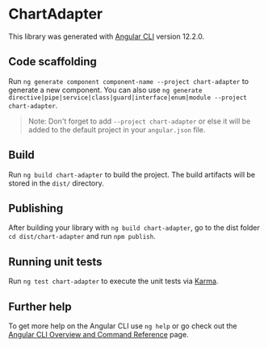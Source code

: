 # ChartAdapter

This library was generated with [Angular CLI](https://github.com/angular/angular-cli) version 12.2.0.

## Code scaffolding

Run `ng generate component component-name --project chart-adapter` to generate a new component. You can also use `ng generate directive|pipe|service|class|guard|interface|enum|module --project chart-adapter`.
> Note: Don't forget to add `--project chart-adapter` or else it will be added to the default project in your `angular.json` file. 

## Build

Run `ng build chart-adapter` to build the project. The build artifacts will be stored in the `dist/` directory.

## Publishing

After building your library with `ng build chart-adapter`, go to the dist folder `cd dist/chart-adapter` and run `npm publish`.

## Running unit tests

Run `ng test chart-adapter` to execute the unit tests via [Karma](https://karma-runner.github.io).

## Further help

To get more help on the Angular CLI use `ng help` or go check out the [Angular CLI Overview and Command Reference](https://angular.io/cli) page.
